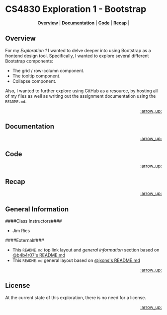 # CS4830 Exploration 1 - Bootstrap

<p align="center">
<b><a href="#overview">Overview</a></b>
|
<b><a href="#documentation">Documentation</a></b>
|
<b><a href="#code">Code</a></b>
|
<b><a href="#recap">Recap</a></b>
|
</p>

## Overview 

For my *Exploration 1* I wanted to delve deeper into using Bootstrap as a frontend design tool. Specifically, I wanted to explore several different Bootstrap components: 

- The grid / row-column component.
- The tooltip component.
- Collapse component.

Also, I wanted to further explore using GitHub as a resource, by hosting all of my files as well as writing out the assignment documentation using the `README.md`.

<p align="right"><a href="#top">:arrow_up:</a></p>

## Documentation 

<p align="right"><a href="#top">:arrow_up:</a></p>

## Code 

<p align="right"><a href="#top">:arrow_up:</a></p>

## Recap 

<p align="right"><a href="#top">:arrow_up:</a></p>

## General Information 

####Class Instructors####
+ Jim Ries

####External####
- This `README.md` top link layout and *general information* section based on [@b4b4r07's README.md](https://github.com/b4b4r07/dotfiles)
- This `README.md` general layout based on [@jxons's README.md](https://gist.github.com/jxson/1784669)

<p align="right"><a href="#top">:arrow_up:</a></p>

## License

At the current state of this exploration, there is no need for a license.

<p align="right"><a href="#top">:arrow_up:</a></p>
